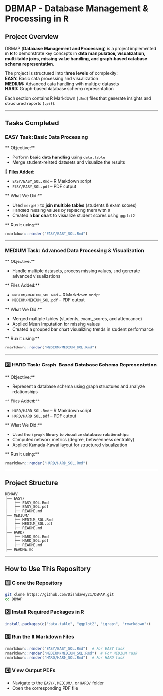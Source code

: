 #  DBMAP - Database Management & Processing in R

## Project Overview  
DBMAP (**Database Management and Processing**) is a project implemented in **R** to demonstrate key concepts in **data manipulation, visualization, multi-table joins, missing value handling, and graph-based database schema representation**.

The project is structured into **three levels** of complexity:  
 **EASY:** Basic data processing and visualization  
 **MEDIUM:** Advanced data handling with multiple datasets  
 **HARD:** Graph-based database schema representation  

Each section contains R Markdown (`.Rmd`) files that generate insights and structured reports (`.pdf`).  

---

##  Tasks Completed  

###  EASY Task: Basic Data Processing  
** Objective:**  
- Perform **basic data handling** using `data.table`  
- Merge student-related datasets and visualize the results  

**📂 Files Added:**  
- `EASY/EASY_SOL.Rmd` – R Markdown script  
- `EASY/EASY_SOL.pdf` – PDF output  

** What We Did:**  
- Used `merge()` to **join multiple tables** (students & exam scores)  
- Handled missing values by replacing them with `0`  
- Created a **bar chart** to visualize student scores using `ggplot2`  

** Run it using:**  
```r
rmarkdown::render("EASY/EASY_SOL.Rmd")
```

---

###  MEDIUM Task: Advanced Data Processing & Visualization  

** Objective:**  
- Handle multiple datasets, process missing values, and generate advanced visualizations  

** Files Added:**  
- `MEDIUM/MEDIUM_SOL.Rmd` – R Markdown script  
- `MEDIUM/MEDIUM_SOL.pdf` – PDF output  

** What We Did:**  
- Merged multiple tables (students, exam_scores, and attendance)  
- Applied Mean Imputation for missing values  
- Created a grouped bar chart visualizing trends in student performance  

** Run it using:**  
```r
rmarkdown::render("MEDIUM/MEDIUM_SOL.Rmd")
```

---

### 3️⃣ HARD Task: Graph-Based Database Schema Representation  

** Objective:**  
- Represent a database schema using graph structures and analyze relationships  

** Files Added:**  
- `HARD/HARD_SOL.Rmd` – R Markdown script  
- `HARD/HARD_SOL.pdf` – PDF output  

** What We Did:**  
- Used the `igraph` library to visualize database relationships  
- Computed network metrics (degree, betweenness centrality)  
- Applied Kamada-Kawai layout for structured visualization  

** Run it using:**  
```r
rmarkdown::render("HARD/HARD_SOL.Rmd")
```

---

##  Project Structure  
```
DBMAP/
│── EASY/
│   ├── EASY_SOL.Rmd
│   ├── EASY_SOL.pdf
|   ├── README.md
│── MEDIUM/
│   ├── MEDIUM_SOL.Rmd
│   ├── MEDIUM_SOL.pdf
|   ├── README.md
│── HARD/
│   ├── HARD_SOL.Rmd
│   ├── HARD_SOL.pdf
|   ├── README.md
│── README.md
```

---

##  How to Use This Repository  

### 1️⃣ Clone the Repository  
```sh
git clone https://github.com/Dishdavey21/DBMAP.git
cd DBMAP
```

### 2️⃣ Install Required Packages in R  
```r
install.packages(c("data.table", "ggplot2", "igraph", "rmarkdown"))
```

### 3️⃣ Run the R Markdown Files  
```r
rmarkdown::render("EASY/EASY_SOL.Rmd")  # For EASY task
rmarkdown::render("MEDIUM/MEDIUM_SOL.Rmd")  # For MEDIUM task
rmarkdown::render("HARD/HARD_SOL.Rmd")  # For HARD task
```

### 4️⃣ View Output PDFs  
- Navigate to the `EASY/`, `MEDIUM/`, or `HARD/` folder  
- Open the corresponding PDF file  




